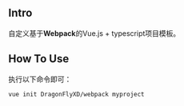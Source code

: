 ## Intro

自定义基于**Webpack**的Vue.js + typescript项目模板。

## How To Use

执行以下命令即可：

```
vue init DragonFlyXD/webpack myproject
```


